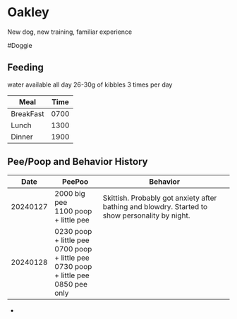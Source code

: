 # Oakley
New dog, new training, familiar experience

#Doggie

## Feeding 
water available all day
26-30g of kibbles 3 times per day

| Meal | Time | 
| - | - | 
|BreakFast|0700|
|Lunch|1300|
|Dinner|1900|

## Pee/Poop and Behavior History

| Date | PeePoo | Behavior |
|-|-|-|
| 20240127 | 2000 big pee<br>1100 poop + little pee | Skittish. Probably got anxiety after bathing and blowdry. Started to show personality by night. |
| 20240128 | 0230 poop + little pee<br> 0700 poop + little pee<br> 0730 poop + little pee<br> 0850 pee only | |
 

-
